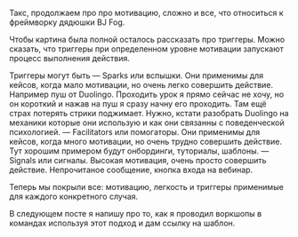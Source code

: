 Такс, продолжаем про про мотивацию, сложно и все, что относиться к фреймворку дядюшки BJ Fog. 

Чтобы картина была полной осталось рассказать про триггеры. Можно сказать, что триггеры при определенном уровне мотивации запускают процесс выполнения действия. 

Триггеры могут быть
— Sparks или вспышки. Они применимы для кейсов, когда мало мотивации, но очень легко совершить действие. Например пуш от Duolingo. Проходить урок я прямо сейчас не хочу, но он короткий и нажав на пуш я сразу начну его проходить. Там ещё страх потерять стрики поджимает. Нужно, кстати разобрать Duolingo на механики которые они использую и как они связанны с поведенческой психологией. 
— Facilitators или помогаторы. Они применимы для кейсов, когда много мотивации, но очень трудно совершить действие. Тут хорошим примером будут онбординги, туториалы, шаблоны. 
— Signals или сигналы. Высокая мотивация, очень просто совершить действие. Непрочитаное сообщение, кнопка входа на вебинар.

Теперь  мы покрыли все: мотивацию, легкость и триггеры применимые для каждого конкретного случая. 

В следующем посте я напишу про то, как я проводил воркшопы в командах используя этот подход и дам ссылку на шаблон. 

